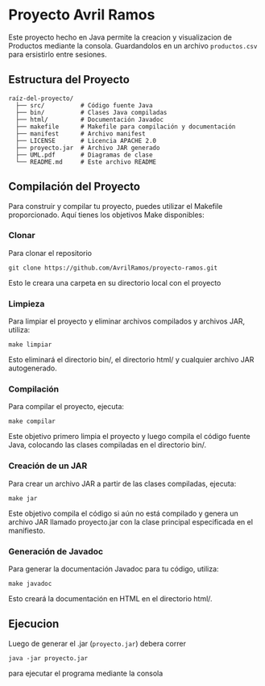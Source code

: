# Proyecto Avril Ramos

Este proyecto hecho en Java permite la creacion y visualizacion de Productos mediante la consola. Guardandolos en un archivo `productos.csv` para ersistirlo entre sesiones.


## Estructura del Proyecto


```plaintext
raíz-del-proyecto/
  ├── src/          # Código fuente Java
  ├── bin/          # Clases Java compiladas
  ├── html/         # Documentación Javadoc
  ├── makefile      # Makefile para compilación y documentación
  ├── manifest      # Archivo manifest
  ├── LICENSE       # Licencia APACHE 2.0
  ├── proyecto.jar  # Archivo JAR generado
  ├── UML.pdf       # Diagramas de clase
  └── README.md     # Este archivo README
```

## Compilación del Proyecto
Para construir y compilar tu proyecto, puedes utilizar el Makefile proporcionado. Aquí tienes los objetivos Make disponibles:

### Clonar
Para clonar el repositorio 

```
git clone https://github.com/AvrilRamos/proyecto-ramos.git
```
Esto le creara una carpeta en su directorio local con el proyecto

### Limpieza
Para limpiar el proyecto y eliminar archivos compilados y archivos JAR, utiliza:

```
make limpiar
```
Esto eliminará el directorio bin/, el directorio html/ y cualquier archivo JAR autogenerado.

### Compilación
Para compilar el proyecto, ejecuta:

```
make compilar
```
Este objetivo primero limpia el proyecto y luego compila el código fuente Java, colocando las clases compiladas en el directorio bin/.

### Creación de un JAR
Para crear un archivo JAR a partir de las clases compiladas, ejecuta:

```
make jar
```
Este objetivo compila el código si aún no está compilado y genera un archivo JAR llamado proyecto.jar con la clase principal especificada en el manifiesto.

### Generación de Javadoc
Para generar la documentación Javadoc para tu código, utiliza:

```
make javadoc
```
Esto creará la documentación en HTML en el directorio html/.


## Ejecucion

Luego de generar el .jar (`proyecto.jar`) debera correr 
```
java -jar proyecto.jar
```
para ejecutar el programa mediante la consola

